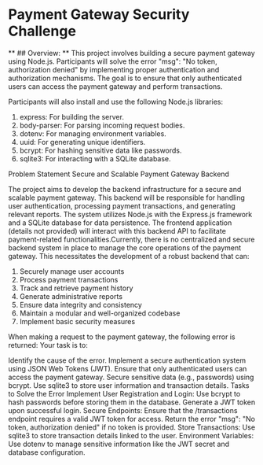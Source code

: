 #                       Payment Gateway Security Challenge

** ## Overview: **
This project involves building a secure payment gateway using Node.js. Participants will solve the error "msg": "No token, authorization denied" by implementing proper authentication and authorization mechanisms. The goal is to ensure that only authenticated users can access the payment gateway and perform transactions.

Participants will also install and use the following Node.js libraries:

1. express: For building the server.
2. body-parser: For parsing incoming request bodies.
3. dotenv: For managing environment variables.
4. uuid: For generating unique identifiers.
5. bcrypt: For hashing sensitive data like passwords.
6. sqlite3: For interacting with a SQLite database.

Problem Statement
Secure and Scalable Payment Gateway Backend


The project aims to develop the backend infrastructure for a secure and scalable payment gateway. This backend will be responsible for handling user authentication, processing payment transactions, and generating relevant reports. The system utilizes Node.js with the Express.js framework and a SQLite database for data persistence. The frontend application (details not provided) will interact with this backend API to facilitate payment-related functionalities.Currently, there is no centralized and secure backend system in place to manage the core operations of the payment gateway. This necessitates the development of a robust backend that can:

1. Securely manage user accounts
2. Process payment transactions
3. Track and retrieve payment history
4. Generate administrative reports
5. Ensure data integrity and consistency
6. Maintain a modular and well-organized codebase
7. Implement basic security measures

When making a request to the payment gateway, the following error is returned:
Your task is to:

Identify the cause of the error.
Implement a secure authentication system using JSON Web Tokens (JWT).
Ensure that only authenticated users can access the payment gateway.
Secure sensitive data (e.g., passwords) using bcrypt.
Use sqlite3 to store user information and transaction details.
Tasks to Solve the Error
Implement User Registration and Login:
Use bcrypt to hash passwords before storing them in the database.
Generate a JWT token upon successful login.
Secure Endpoints:
Ensure that the /transactions endpoint requires a valid JWT token for access.
Return the error "msg": "No token, authorization denied" if no token is provided.
Store Transactions:
Use sqlite3 to store transaction details linked to the user.
Environment Variables:
Use dotenv to manage sensitive information like the JWT secret and database configuration.

